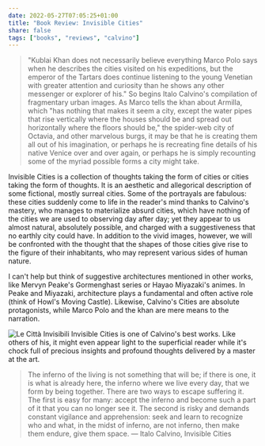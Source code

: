 ```yaml
---
date: 2022-05-27T07:05:25+01:00
title: "Book Review: Invisible Cities"
share: false
tags: ["books", "reviews", "calvino"]
---
```

> "Kublai Khan does not necessarily believe everything Marco Polo says when he
> describes the cities visited on his expeditions, but the emperor of the
> Tartars does continue listening to the young Venetian with greater attention
> and curiosity than he shows any other messenger or explorer of his." So
> begins Italo Calvino's compilation of fragmentary urban images. As Marco
> tells the khan about Armilla, which "has nothing that makes it seem a city,
> except the water pipes that rise vertically where the houses should be and
> spread out horizontally where the floors should be," the spider-web city of
> Octavia, and other marvelous burgs, it may be that he is creating them all
> out of his imagination, or perhaps he is recreating fine details of his
> native Venice over and over again, or perhaps he is simply recounting some of
> the myriad possible forms a city might take.

Invisible Cities is a collection of thoughts taking the form of cities or
cities taking the form of thoughts. It is an aesthetic and allegorical
description of some fictional, mostly surreal cities. Some of the portrayals
are fabulous: these cities suddenly come to life in the reader's mind thanks to
Calvino's mastery, who manages to materialize absurd cities, which have nothing
of the cities we are used to observing day after day; yet they appear to us
almost natural, absolutely possible, and charged with a suggestiveness that no
earthly city could have. In addition to the vivid images, however, we will be
confronted with the thought that the shapes of those cities give rise to the
figure of their inhabitants, who may represent various sides of human nature.

I can't help but think of suggestive architectures mentioned in other works,
like Mervyn Peake's Gormenghast series or Hayao Miyazaki's animes. In Peake and
Miyazaki, architecture plays a fundamental and often active role (think of
Howl's Moving Castle). Likewise, Calvino's Cities are absolute protagonists,
while Marco Polo and the khan are mere means to the narration.

![Le Città Invisibili](/images/citta-invisibili.jpg#right)
Invisible Cities is one of Calvino's best works. Like others of his, it might
even appear light to the superficial reader while it's chock full of precious
insights and profound thoughts delivered by a master at the art.

> The inferno of the living is not something that will be; if there is one, it
> is what is already here, the inferno where we live every day, that we form by
> being together. There are two ways to escape suffering it. The first is easy
> for many: accept the inferno and become such a part of it that you can no
> longer see it. The second is risky and demands constant vigilance and
> apprehension: seek and learn to recognize who and what, in the midst of
> inferno, are not inferno, then make them endure, give them space. ― Italo
> Calvino, Invisible Cities 

